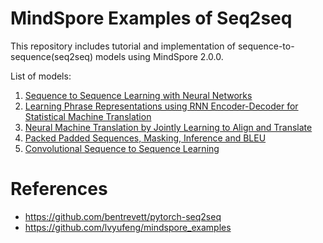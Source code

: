 # MindSpore Examples of Seq2seq

This repository includes tutorial and implementation of sequence-to-sequence(seq2seq) models using MindSpore 2.0.0.

List of models:
1. [Sequence to Sequence Learning with Neural Networks](./Sequence%20to%20Sequence%20Learning%20with%20Neural%20Networks.ipynb)
2. [Learning Phrase Representations using RNN Encoder-Decoder for Statistical Machine Translation](./Learning%20Phrase%20Representations%20using%20RNN%20Encoder-Decoder%20for%20Statistical%20Machine%20Translation.ipynb)
3. [Neural Machine Translation by Jointly Learning to Align and Translate](./Neural%20Machine%20Translation%20by%20Jointly%20Learning%20to%20Align%20and%20Translate.ipynb)
4. [Packed Padded Sequences, Masking, Inference and BLEU](./Packed%20Padded%20Sequences%2C%20Masking%2C%20Inference%20and%20BLEU.ipynb)
5. [Convolutional Sequence to Sequence Learning](./Convolutional%20Sequence%20to%20Sequence%20Learning.ipynb)

# References
- https://github.com/bentrevett/pytorch-seq2seq
- https://github.com/lvyufeng/mindspore_examples